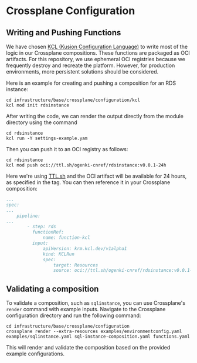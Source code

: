 # Crossplane Configuration

## Writing and Pushing Functions

We have chosen [KCL (Kusion Configuration Language)](https://github.com/crossplane-contrib/function-kcl) to write most of the logic in our Crossplane compositions. These functions are packaged as OCI artifacts. For this repository, we use ephemeral OCI registries because we frequently destroy and recreate the platform. However, for production environments, more persistent solutions should be considered.

Here is an example for creating and pushing a composition for an RDS instance:

```console
cd infrastructure/base/crossplane/configuration/kcl
kcl mod init rdsinstance
```

After writing the code, we can render the output directly from the module directory using the command

```console
cd rdsinstance
kcl run -Y settings-example.yam
```

Then you can push it to an OCI registry as follows:

```console
cd rdsinstance
kcl mod push oci://ttl.sh/ogenki-cnref/rdsinstance:v0.0.1-24h
```

Here we're using [TTL.sh](https://ttl.sh/) and the OCI artifact will be available for 24 hours, as specified in the tag. You can then reference it in your Crossplane composition:

```yaml
...
spec:
...
    pipeline:
...
        - step: rds
          functionRef:
              name: function-kcl
          input:
              apiVersion: krm.kcl.dev/v1alpha1
              kind: KCLRun
              spec:
                  target: Resources
                  source: oci://ttl.sh/ogenki-cnref/rdsinstance:v0.0.1-24h
```

## Validating a composition

To validate a composition, such as `sqlinstance`, you can use Crossplane's `render` command with example inputs. Navigate to the Crossplane configuration directory and run the following command:

```console
cd infrastructure/base/crossplane/configuration
crossplane render --extra-resources examples/environmentconfig.yaml examples/sqlinstance.yaml sql-instance-composition.yaml functions.yaml
```

This will render and validate the composition based on the provided example configurations.

